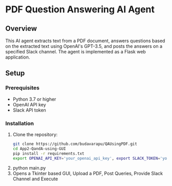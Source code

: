 # PDF Question Answering AI Agent

## Overview
This AI agent extracts text from a PDF document, answers questions based on the extracted text using OpenAI's GPT-3.5, and posts the answers on a specified Slack channel. The agent is implemented as a Flask web application.

## Setup

### Prerequisites
- Python 3.7 or higher
- OpenAI API key
- Slack API token

### Installation
1. Clone the repository:
   ```bash
   git clone https://github.com/budavarapu/QAUsingPDF.git
   cd App2-QandA-using-GUI
   pip install -r requirements.txt
   export OPENAI_API_KEY='your_openai_api_key', export SLACK_TOKEN='your_slack_token'
2. python main.py
3. Opens a Tkinter based GUI, Upload a PDF, Post Queries, Provide Slack Channel and Execute
